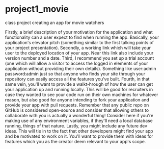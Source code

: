 # project1_movie

class project creating an app for movie watchers



Firstly, a brief description of your motivation for the application and what functionality can a user expect to find when running the app. Basically, your application's elevator pitch (something similar to the first talking points of your project presentation).
Secondly, a working link which will take your user to the deployed location of your app. Near this link also include your version number and a date.
Third, I recommend you set up a trial account (one which will allow a visitor to access the logged in elements of your application without providing their own details). Something like user:admin password:admin just so that anyone who finds your site through your repository can easily access all the features you've built.
Fourth, in that same vein, you'll want to provide a walkt-hrough of how the user can get your application up and running locally. This will be good for recruiters in case they wanted to see your code run on their own machines for whatever reason, but also good for anyone intending to fork your application and provide your app with pull requests. Remember that any public repo on GitHub is considered open-source and consider that allowing others to collaborate with you is actually a wonderful thing! Consider here if you're making use of any environment variables, if they'll need a local database running, things of that nature.
Lastly, you might include any future dev ideas. This will tie in to the fact that other developers might find your app and be motivated to work on it. You'll want to provide them with ideas for features which you as the creator deem relevant to your app's scope.
